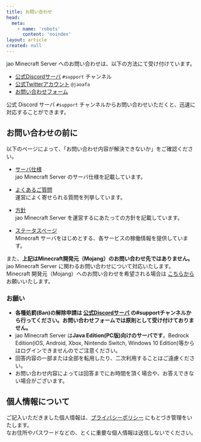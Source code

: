 ```yaml
---
title: お問い合わせ
head:
  meta:
    - name: 'robots'
      content: 'noindex'
layout: article
created: null
---
```


jao Minecraft Server へのお問い合わせは、以下の方法にて受け付けています。

- [公式Discordサーバ](/blog/join-discord) `#support` チャンネル
- [公式Twitterアカウント](https://twitter.com/jaoafa) `@jaoafa`
- [お問い合わせフォーム](https://forms.gle/Rpj1ZV76p2NsdWMK6)

公式 Discord サーバ `#support` チャンネルからお問い合わせいただくと、迅速に対応することができます。

## お問い合わせの前に

以下のページによって、「お問い合わせ内容が解決できないか」をご確認ください。

- [サーバ仕様](/server/specifications)  
  jao Minecraft Server のサーバ仕様を記載しています。

- [よくあるご質問](/support/faq)  
  運営によく寄せられる質問を列挙しています。

- [方針](/server/policies)  
  jao Minecraft Server を運営するにあたっての方針を記載しています。

- [ステータスページ](https://status.jaoafa.com/)  
  Minecraft サーバをはじめとする、各サービスの稼働情報を提供しています。

また、**上記はMinecraft開発元（Mojang）のお問い合わせ先ではありません。** jao Minecraft Server に関わるお問い合わせについて対応いたします。  
Minecraft 開発元（Mojang）へのお問い合わせを希望される場合は [こちらから](https://help.minecraft.net/hc/ja/requests/new) お願いいたします。

### お願い

- **各種処罰(Ban)の解除申請は [公式Discordサーバ](/blog/join-discord) の#supportチャンネルから行ってください。お問い合わせフォームでは原則として受け付けておりません。**
- jao Minecraft Server は**Java Edition(PC版)向けのサーバです**。Bedrock Edition(iOS, Android, Xbox, Nintendo Switch, Windows 10 Edition)等からはログインできませんのでご注意ください。
- 回答内容の一部または全部を転用したり、二次利用することはご遠慮ください。
- お問い合わせ内容によっては回答までにお時間を頂く場合や、お答えできない場合がございます。

## 個人情報について

ご記入いただきました個人情報は、[プライバシーポリシー](/server/policies/privacy) にもとづき管理をいたします。  
なお住所やパスワードなどの、とくに重要な個人情報は送信しないでください。

